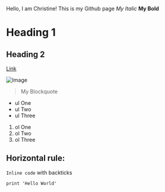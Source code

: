 Hello, I am Christine!
This is my Github page
*My Italic*
**My Bold**

# Heading 1
## Heading 2
[Link](https://www.google.com/?client=safari&channel=mac_bm)

![Image](https://commonmark.org/help/images/favicon.png)
> My Blockquote

* ul One
* ul Two
* ul Three

1. ol One
2. ol Two
3. ol Three

Horizontal rule:
---

`Inline code` with backticks

```
print 'Hello World'
```
